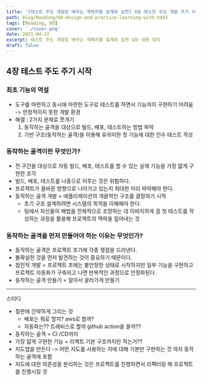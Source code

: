 ```yaml
---
title: '[테스트 주도 개발로 배우는 객체지향 설계와 실천] 4장 테스트 주도 개발 주기 시작'
path: blog/Reading/OO-design-and-practice-learning-with-tdd3
tags: [Reading, OO]
cover: './cover.png'
date: 2021-04-22
excerpt: 테스트 주도 개발로 배우는 객체지향 설계와 실천 4장 내용 정리
draft: false
---
```


## 4장 테스트 주도 주기 시작

### 최초 기능의 역설

- 도구를 마련하고 동시에 마련한 도구로 테스트를 하면서 기능까지 구현하기 어려움 -> 안정적이지 못한 개발 환경
- 해결 : 2가지 문제로 쪼개기
  1. 동작하는 골격을 대상으로 빌드, 배포, 테스트하는 방법 파악
  2. 기반 구조(동작하는 골격)을 이용해 유의미한 첫 기능에 대한 인수 테스트 작성

### 동작하는 골격이란 무엇인가?

- 전 구간을 대상으로 자동 빌드, 배포, 테스트를 할 수 있는 실제 기능을 가장 얇게 구현한 조각
- 빌드, 배포, 테스트를 나중으로 미루는 것은 위험하다.
- 프로젝트가 올바른 방향으로 나아가고 있는지 최대한 미리 파악해야 한다.
- 동작하는 골격 개발 = 애플리케이션의 개괄적인 구조를 결정하기 시작
  - 초기 구조 설계하려면 시스템의 목적을 이해해야 한다.
  - 팀에서 자신들의 해법을 전체적으로 조망하는 데 이바지하게 끔 첫 테스트를 작성하는 과정을 활용해 프로젝트의 맥락을 짚어내는 것

### 동작하는 골격을 먼저 만들어야 하는 이유는 무엇인가?

- 동작하는 골격은 프로젝트 초기에 각종 쟁점을 드러낸다.
- 불확실한 것을 먼저 발견하는 것이 중요하기 때문이다.
- 점진적 개발 = 프로젝트 초에는 불안정한 상태로 시작하지만 일부 기능을 구현하고 프로젝트 자동화가 구축되고 나면 반복적인 과정으로 안정화된다.
- 동작하는 골격 만들기 = 알아서 굴러가게 만들기

---

스터디

- 칠판에 간략하게 그리는 것
  - 배포는 뭐로 할끼? aws로 할까?
  - 자동화는?? 트래비스로 할까 github action을 쓸까??
- 동작하는 골격 = CI /CD까지
- 가장 얇게 구현한 기능 = 리액트 기본 구조까지만 적는거??
- 지도앱을 만든다 -> 어떤 지도를 사용하는 지에 대해 기본만 구현하는 것 까지 동작하는 골격에 포함
- 지도에 대한 의존성을 분리하는 것은 프로젝트를 진행하면서 리팩터링 해 프로젝트를 진행시킬 것
